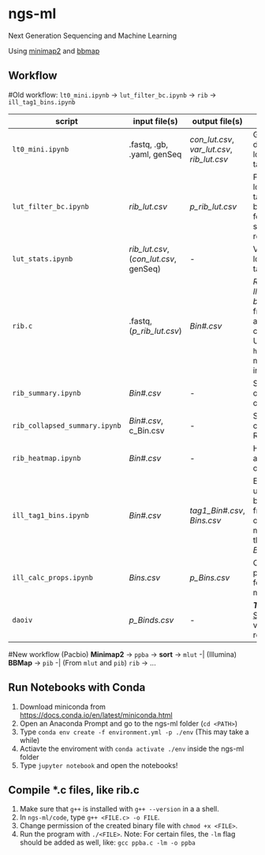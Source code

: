 # ngs-ml
Next Generation Sequencing and Machine Learning

Using [minimap2](https://github.com/lh3/minimap2) and [bbmap](https://jgi.doe.gov/data-and-tools/bbtools/bb-tools-user-guide/)

## Workflow
#Old workflow:
`lt0_mini.ipynb` -> `lut_filter_bc.ipynb` -> `rib` -> `ill_tag1_bins.ipynb`

script | input file(s) | output file(s) | comment
--- | --- | --- | ---
`lt0_mini.ipynb` | .fastq, .gb, .yaml, genSeq | *con_lut.csv*, *var_lut.csv*, *rib_lut.csv* | Generate different look up tables
`lut_filter_bc.ipynb` | *rib_lut.csv* | *p_rib_lut.csv* | Filter lookup table barcodes for only specific region
`lut_stats.ipynb` | *rib_lut.csv*, (*con_lut.csv*, genSeq) | - | Visualize look up table
`rib.c` | .fastq, (*p_rib_lut.csv*) | *Bin#.csv* | *Read Illumina barcodes* from file after cutadapt. Use `rib --help` for more information.
`rib_summary.ipynb` | *Bin#.csv* | - | Summary of the RIB outputs
`rib_collapsed_summary.ipynb` | *Bin#.csv*, c_Bin.csv | - | Summary collapsed RIB outputs
`rib_heatmap.ipynb` | *Bin#.csv* | - | Heatmap of a RIB output
`ill_tag1_bins.ipynb` | *Bin#.csv* | *tag1_Bin#.csv*, *Bins.csv* | Extract usable barcodes from RIB output and merges them into *Bins.csv*
`ill_calc_props.ipynb` | *Bins.csv* | *p_Bins.csv* | Calculate properties for all mutations.
`daoiv` | *p_Binds.csv* | - | _**TODO**_ On [Streamlit](https://share.streamlit.io/aa-schoepfer/daoiv/main/daoiv.py), visualize results

#New workflow
(Pacbio) **Minimap2** -> `ppba` -> **sort** -> `mlut` -| (Illumina) **BBMap** -> `pib` -| (From `mlut` and `pib`) `rib` -> ...

## Run Notebooks with Conda
1. Download miniconda from https://docs.conda.io/en/latest/miniconda.html
1. Open an Anaconda Prompt and go to the ngs-ml folder (`cd <PATH>`)
1. Type `conda env create -f environment.yml -p ./env` (This may take a while)
1. Actiavte the enviroment with `conda activate ./env` inside the ngs-ml folder
1. Type `jupyter notebook` and open the notebooks!

## Compile *.c files, like rib.c
1. Make sure that `g++` is installed with `g++ --version` in a a shell.
1. In `ngs-ml/code`, type `g++ <FILE.c> -o FILE`.
1. Change permission of the created binary file with `chmod +x <FILE>`.
1. Run the program with `./<FILE>`.
Note: For certain files, the `-lm` flag should be added as well, like: `gcc ppba.c -lm -o ppba`
